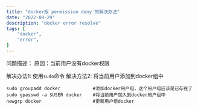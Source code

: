 ```yaml
---
title: "docker报`permission deny`的解决办法"
date: "2022-09-29"
description: "docker error resolve"
tags: [
    "docker",
	"error",
]
---
```


问题描述：
原因：当前用户没有docker权限

解决办法1: 使用`sudo`命令
解决方法2: 将当前用户添加到docker组中

```
sudo groupadd docker			#添加docker用户组，这个用户组应该是已存在了
sudo gpasswd -a $USER docker	#将当前用户加入到docker用户组中
newgrp docker					#更新用户组docker

```

